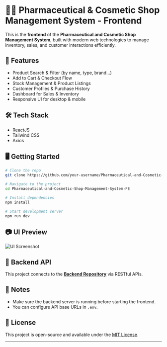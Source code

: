 # 💊🧴 Pharmaceutical & Cosmetic Shop Management System - Frontend

This is the **frontend** of the **Pharmaceutical and Cosmetic Shop Management System**, built with modern web technologies to manage inventory, sales, and customer interactions efficiently.

## 🚀 Features

-  Product Search & Filter (by name, type, brand...)
-  Add to Cart & Checkout Flow
-  Stock Management & Product Listings
-  Customer Profiles & Purchase History
-  Dashboard for Sales & Inventory
-  Responsive UI for desktop & mobile

## 🛠️ Tech Stack
-  ReactJS
-  Tailwind CSS
-  Axios

## 🖥️ Getting Started

```bash
# Clone the repo
git clone https://github.com/your-username/Pharmaceutical-and-Cosmetic-Shop-Management-System-FE.git

# Navigate to the project
cd Pharmaceutical-and-Cosmetic-Shop-Management-System-FE

# Install dependencies
npm install

# Start development server
npm run dev
```

## 📷 UI Preview

![UI Screenshot]() <!-- Replace with actual image or remove this line if not available -->

## 📡 Backend API

This project connects to the **[Backend Repository](https://github.com/ChuPhanNhatLong-SE183738/Pharmaceutical-and-Cosmetic-Shop-Management-System-Backend)** via RESTful APIs.

## 📌 Notes

- Make sure the backend server is running before starting the frontend.
- You can configure API base URLs in `.env`.

## 📄 License

This project is open-source and available under the [MIT License](LICENSE).

---
